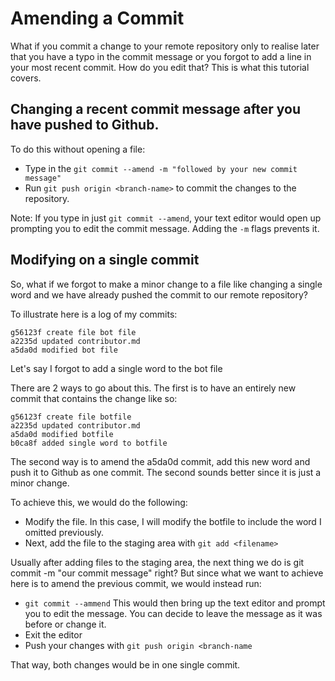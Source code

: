 # Amending a Commit

What if you commit a change to your remote repository only to realise later that you have a typo in the commit message or you forgot to add a line in your most recent commit.
How do you edit that? This is what this tutorial covers.

## Changing a recent commit message after you have pushed to Github.

To do this without opening a file:

- Type in the `git commit --amend -m "followed by your new commit message"`
- Run `git push origin <branch-name>` to commit the changes to the repository.

Note: If you type in just `git commit --amend`, your text editor would open up prompting you to edit the commit message.
Adding the `-m` flags prevents it.

## Modifying on a single commit

So, what if we forgot to make a minor change to a file like changing a single word and we have already pushed the commit to our remote repository?

To illustrate here is a log of my commits:

```
g56123f create file bot file
a2235d updated contributor.md
a5da0d modified bot file
```

Let's say I forgot to add a single word to the bot file

There are 2 ways to go about this. The first is to have an entirely new commit that contains the change like so:

```
g56123f create file botfile
a2235d updated contributor.md
a5da0d modified botfile
b0ca8f added single word to botfile
```

The second way is to amend the a5da0d commit, add this new word and push it to Github as one commit.
The second sounds better since it is just a minor change.

To achieve this, we would do the following:

- Modify the file. In this case, I will modify the botfile to include the word I omitted previously.
- Next, add the file to the staging area with `git add <filename>`

Usually after adding files to the staging area, the next thing we do is git commit -m "our commit message" right?
But since what we want to achieve here is to amend the previous commit, we would instead run:

- `git commit --ammend`
  This would then bring up the text editor and prompt you to edit the message. You can decide to leave the message as it was before or change it.
- Exit the editor
- Push your changes with `git push origin <branch-name`

That way, both changes would be in one single commit.
